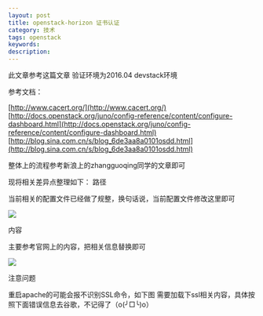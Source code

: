 ```yaml
---
layout: post
title: openstack-horizon 证书认证
category: 技术
tags: openstack
keywords: 
description: 
---
```


此文章参考这篇文章
验证环境为2016.04 devstack环境

参考文档：

[http://www.cacert.org/](http://www.cacert.org/)
[http://docs.openstack.org/juno/config-reference/content/configure-dashboard.html](http://docs.openstack.org/juno/config-reference/content/configure-dashboard.html)
[http://blog.sina.com.cn/s/blog_6de3aa8a0101osdd.html](http://blog.sina.com.cn/s/blog_6de3aa8a0101osdd.html)


整体上的流程参考新浪上的zhangguoqing同学的文章即可

现将相关差异点整理如下：
路径

当前相关的配置文件已经做了规整，换句话说，当前配置文件修改这里即可

![](http://i.imgur.com/rD87qdK.png)

内容

主要参考官网上的内容，把相关信息替换即可

![](http://i.imgur.com/8B2OXbe.png)

注意问题

重启apache的可能会报不识别SSL命令，如下图
需要加载下ssl相关内容，具体按照下面错误信息去谷歌，不记得了（o(╯□╰)o）
